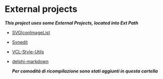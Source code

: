 # External projects

***This project uses some External Projects, located into Ext Path***

- [SVGIconImageList][1]

- [Synedit][2]

- [VCL-Style-Utils][3]

- [delphi-markdown][4]

  ***Per comodità di ricompilazione sono stati aggiunti in questa cartella***

[1]: https://github.com/EtheaDev/SVGIconImageList

[2]: https://github.com/SynEdit/SynEdit

[3]: https://github.com/RRUZ/vcl-styles-utils

[4]: https://github.com/grahamegrieve/delphi-markdown